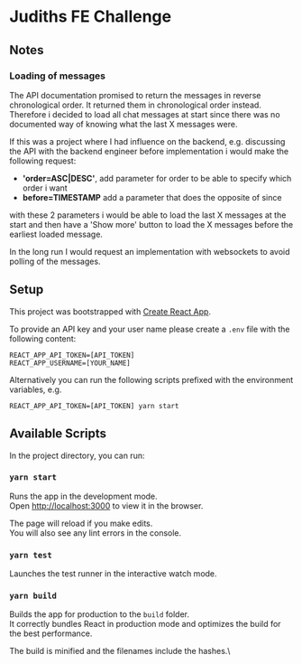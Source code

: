 # Judiths FE Challenge

## Notes

### Loading of messages

The API documentation promised to return the messages in reverse chronological order.
It returned them in chronological order instead.
Therefore i decided to load all chat messages at start since there was no documented way of knowing what the last X messages were.

If this was a project where I had influence on the backend, e.g. discussing the API with the backend engineer before implementation i would make the following request:

- **'order=ASC|DESC'**, add parameter for order to be able to specify which order i want
- **before=TIMESTAMP** add a parameter that does the opposite of since

with these 2 parameters i would be able to load the last X messages at the start and then have a 'Show more' button to load the X messages before the earliest loaded message.

In the long run I would request an implementation with websockets to avoid polling of the messages.

## Setup

This project was bootstrapped with [Create React App](https://github.com/facebook/create-react-app).

To provide an API key and your user name please create a `.env` file with the following content:

```
REACT_APP_API_TOKEN=[API_TOKEN]
REACT_APP_USERNAME=[YOUR_NAME]
```

Alternatively you can run the following scripts prefixed with the environment variables, e.g.

```
REACT_APP_API_TOKEN=[API_TOKEN] yarn start
```

## Available Scripts

In the project directory, you can run:

### `yarn start`

Runs the app in the development mode.\
Open [http://localhost:3000](http://localhost:3000) to view it in the browser.

The page will reload if you make edits.\
You will also see any lint errors in the console.

### `yarn test`

Launches the test runner in the interactive watch mode.

### `yarn build`

Builds the app for production to the `build` folder.\
It correctly bundles React in production mode and optimizes the build for the best performance.

The build is minified and the filenames include the hashes.\
